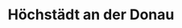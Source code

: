 ---
title: Höchstädt an der Donau
url: /hoechstaedt-an-der-donau/
latitude: 48.612
longitude: 10.566
---